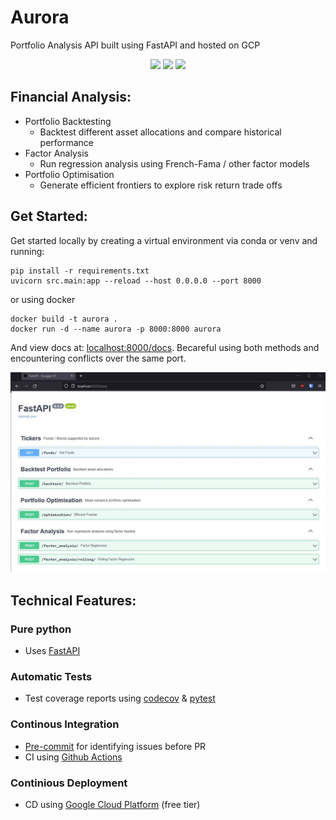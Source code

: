 # Aurora
Portfolio Analysis API built using FastAPI and hosted on GCP

<p align="center">
<a herf="https://github.com/yeungadrian/PortfolioAnalysis/actions/workflows/python-app.yml"> 
 <img src="https://github.com/yeungadrian/Aurora/actions/workflows/python-app.yml/badge.svg"/> 
 </a>
<a herf="https://github.com/yeungadrian/Aurora/actions/workflows/appengine.yml"> 
 <img src="https://github.com/yeungadrian/Aurora/actions/workflows/appengine.yml/badge.svg"/> 
 </a>
<a href="https://codecov.io/gh/yeungadrian/Aurora" > 
 <img src="https://codecov.io/gh/yeungadrian/Aurora/branch/main/graph/badge.svg?token=MBBQ5ZQSBX"/> 
 </a>
</p>


## Financial Analysis:
- Portfolio Backtesting
    - Backtest different asset allocations and compare historical performance
- Factor Analysis
    - Run regression analysis using French-Fama / other factor models
- Portfolio Optimisation
    - Generate efficient frontiers to explore risk return trade offs

## Get Started:
Get started locally by creating a virtual environment via conda or venv and running:
```
pip install -r requirements.txt
uvicorn src.main:app --reload --host 0.0.0.0 --port 8000
```
or using docker
```
docker build -t aurora .
docker run -d --name aurora -p 8000:8000 aurora
```

And view docs at: [localhost:8000/docs](localhost:8000/docs). 
Becareful using both methods and encountering conflicts over the same port.

![](images\apidocs.JPG)

## Technical Features:
### Pure python
- Uses [FastAPI](https://fastapi.tiangolo.com/)
### Automatic Tests
- Test coverage reports using [codecov](https://about.codecov.io/) & [pytest](https://docs.pytest.org/en/7.1.x/)
### Continous Integration
- [Pre-commit](https://pre-commit.com/) for identifying issues before PR
- CI using [Github Actions](https://github.com/yeungadrian/Aurora/actions)
### Continious Deployment
- CD using [Google Cloud Platform](https://cloud.google.com/appengine/) (free tier)


